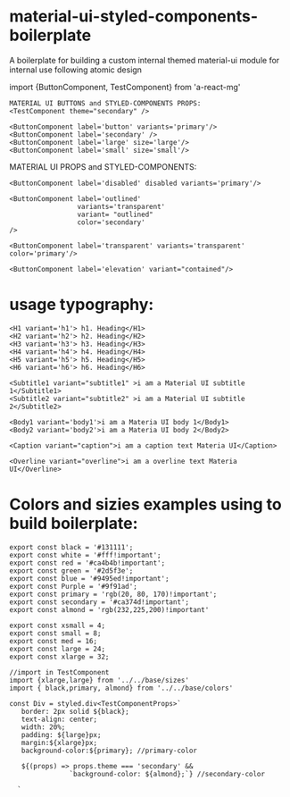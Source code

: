 # material-ui-styled-components-boilerplate
A boilerplate for building a custom internal themed material-ui module for internal use following atomic design


   import {ButtonComponent, TestComponent} from 'a-react-mg'
    
    MATERIAL UI BUTTONS and STYLED-COMPONENTS PROPS:
    <TestComponent theme="secondary" />

    <ButtonComponent label='button' variants='primary'/>
    <ButtonComponent label='secondary' />
    <ButtonComponent label='large' size='large'/>
    <ButtonComponent label='small' size='small'/>

   MATERIAL UI PROPS and STYLED-COMPONENTS:

    <ButtonComponent label='disabled' disabled variants='primary'/>

    <ButtonComponent label='outlined'
                     variants='transparent' 
                     variant= "outlined" 
                     color='secondary' 
    />

    <ButtonComponent label='transparent' variants='transparent' color='primary'/>

    <ButtonComponent label='elevation' variant="contained"/>
     
   
   # usage typography:

    <H1 variant='h1'> h1. Heading</H1>
    <H2 variant='h2'> h2. Heading</H2>
    <H3 variant='h3'> h3. Heading</H3>
    <H4 variant='h4'> h4. Heading</H4>
    <H5 variant='h5'> h5. Heading</H5>
    <H6 variant='h6'> h6. Heading</H6>

    <Subtitle1 variant="subtitle1" >i am a Material UI subtitle 1</Subtitle1>
    <Subtitle2 variant="subtitle2" >i am a Material UI subtitle 2</Subtitle2>

    <Body1 variant='body1'>i am a Materia UI body 1</Body1>
    <Body2 variant='body2'>i am a Materia UI body 2</Body2>

    <Caption variant="caption">i am a caption text Materia UI</Caption>

    <Overline variant="overline">i am a overline text Materia UI</Overline>


   # Colors and sizies examples using to build boilerplate:

    export const black = '#131111';
    export const white = '#fff!important';
    export const red = '#ca4b4b!important';
    export const green = '#2d5f3e';
    export const blue = '#9495ed!important';
    export const Purple = '#9f91ad';
    export const primary = 'rgb(20, 80, 170)!important';
    export const secondary = '#ca374d!important';
    export const almond = 'rgb(232,225,200)!important'

    export const xsmall = 4;
    export const small = 8;
    export const med = 16;
    export const large = 24;
    export const xlarge = 32;  

    //import in TestComponent
    import {xlarge,large} from '../../base/sizes'
    import { black,primary, almond} from '../../base/colors'

    const Div = styled.div<TestComponentProps>`
       border: 2px solid ${black};
       text-align: center;
       width: 20%;
       padding: ${large}px;
       margin:${xlarge}px;
       background-color:${primary}; //primary-color

       ${(props) => props.theme === 'secondary' && 
                   `background-color: ${almond};`} //secondary-color

      `





 